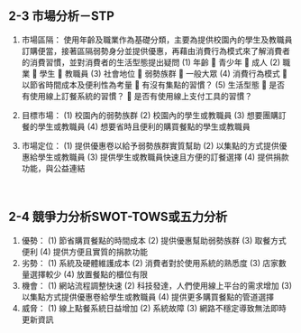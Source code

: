 ## 2-3 市場分析－STP
 1.	市場區隔：
使用年齡及職業作為基礎分類，主要為提供校園內的學生及教職員訂購便當，接著區隔弱勢身分並提供優惠，再藉由消費行為模式來了解消費者的消費習慣，並對消費者的生活型態提出疑問
(1)	年齡
	青少年
	成人
(2)	職業
	學生
	教職員
(3)	社會地位
	弱勢族群
	一般大眾
(4)	消費行為模式
	以節省時間成本及便利性為考量
	有沒有集點的習慣？
(5)	生活型態
	是否有使用線上訂餐系統的習慣？
	是否有使用線上支付工具的習慣？

 2.	目標市場：
(1)	校園內的弱勢族群
(2)	校園內的學生或教職員
(3)	想要團購訂餐的學生或教職員
(4)	想要省時且便利的購買餐點的學生或教職員
3.	市場定位：
(1)	提供優惠卷以給予弱勢族群實質幫助
(2)	以集點的方式提供優惠給學生或教職員
(3)	提供學生或教職員快速且方便的訂餐選擇
(4)	提供捐款功能，與公益連結
<br>

## 2-4 競爭力分析SWOT-TOWS或五力分析
1.	優勢：
(1)	節省購買餐點的時間成本
(2)	提供優惠幫助弱勢族群
(3)	取餐方式便利
(4)	提供方便且實質的捐款功能
2.	劣勢：
(1)	系統及硬體維護成本
(2)	消費者對於使用系統的熟悉度
(3)	店家數量選擇較少
(4)	放置餐點的櫃位有限
3.	機會：
(1)	網站流程調整快速
(2)	科技發達，人們使用線上平台的需求增加
(3)	以集點方式提供優惠卷給學生或教職員
(4)	提供更多購買餐點的管道選擇
4.	威脅：
(1)	線上點餐系統日益增加
(2)	系統故障
(3)	網路不穩定導致無法即時更新資訊
<br>
